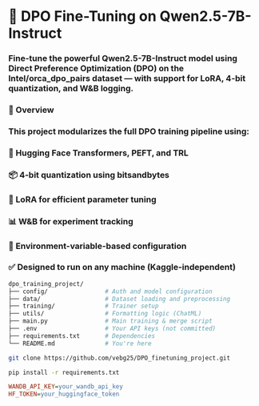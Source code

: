 # 🚀 DPO Fine-Tuning on Qwen2.5-7B-Instruct
### Fine-tune the powerful Qwen2.5-7B-Instruct model using Direct Preference Optimization (DPO) on the Intel/orca_dpo_pairs dataset — with support for LoRA, 4-bit quantization, and W&B logging.

### 🧠 Overview
### This project modularizes the full DPO training pipeline using:

### 🤗 Hugging Face Transformers, PEFT, and TRL

### 📦 4-bit quantization using bitsandbytes

### 🔧 LoRA for efficient parameter tuning

### 📊 W&B for experiment tracking

### 🧩 Environment-variable-based configuration

### ✅ Designed to run on any machine (Kaggle-independent)

```bash
dpo_training_project/
├── config/                # Auth and model configuration
├── data/                  # Dataset loading and preprocessing
├── training/              # Trainer setup
├── utils/                 # Formatting logic (ChatML)
├── main.py                # Main training & merge script
├── .env                   # Your API keys (not committed)
├── requirements.txt       # Dependencies
└── README.md              # You're here

```

```bash
git clone https://github.com/vebg25/DPO_finetuning_project.git
```
```bash
pip install -r requirements.txt
```


```ini
WANDB_API_KEY=your_wandb_api_key
HF_TOKEN=your_huggingface_token
```
